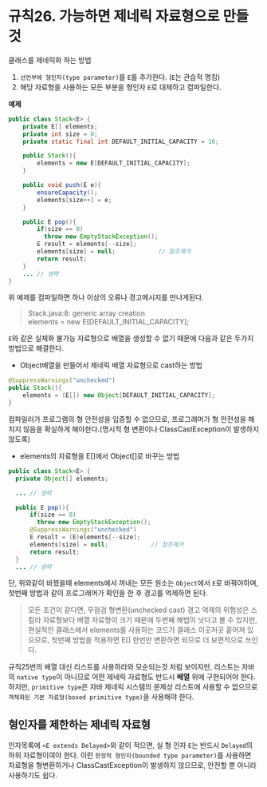 # 규칙26. 가능하면 제네릭 자료형으로 만들 것

클래스를 제네릭화 하는 방법

1. `선언부에 형인자(type parameter)`를 `E`를 추가한다. (`E`는 관습적 명칭)
2. 해당 자료형을 사용하는 모든 부분을 형인자 `E`로 대체하고 컴파일한다.

**예제**
```java
public class Stack<E> {
    private E[] elements;
    private int size = 0;
    private static final int DEFAULT_INITIAL_CAPACITY = 16;

    public Stack(){
        elements = new E[DEFAULT_INITIAL_CAPACITY];
    }

    public void push(E e){
        ensureCapacity();
        elements[size++] = e;
    }

    public E pop(){
        if(size == 0)
          throw new EmptyStackException();
        E result = elements[--size];
        elements[size] = null;            // 참조제거
        return result;
    }
    ... // 생략
}
```
위 예제를 컴파일하면 하나 이상의 오류나 경고메시지를 만나게된다.
> Stack.java:8: generic array creation  
> elements = new E[DEFAULT_INITIAL_CAPACITY];

`E`와 같은 실체화 불가능 자료형으로 배열을 생성할 수 없기 때문에 다음과 같은 두가지 방법으로 해결한다.

- Object배열을 만들어서 제네릭 배열 자료형으로 cast하는 방법
```java
@SuppressWarnings("unchecked")
public Stack(){
    elements = (E[]) new Object[DEFAULT_INITIAL_CAPACITY];  
}
```
컴파일러가 프로그램의 형 안전성을 입증할 수 없으므로, 프로그래머가 형 안전성을 해치지 않음을 확실하게 해야한다.(명시적 형 변환이나 ClassCastException이 발생하지 않도록)
- elements의 자료형을 E[]에서 Object[]로 바꾸는 방법
```java
public class Stack<E> {
  private Object[] elements;

  ... // 생략

  public E pop(){
      if(size == 0)
        throw new EmptyStackException();
      @SuppressWarnings("unchecked")
      E result = (E)elements[--size];
      elements[size] = null;            // 참조제거
      return result;
  }
  ... // 생략
```
단, 위와같이 바꿨을때 elements에서 꺼내는 모든 원소는 `Object`에서 `E`로 바꿔야하며, 첫번째 방법과 같이 프로그래머가 확인을 한 후 경고를 억제하면 된다.

>모든 조건이 같다면, 무점검 형변환(unchecked cast) 경고 억제의 위험성은 스칼라 자료형보다 배열 자료형이 크기 때문에 두번째 해법이 낫다고 볼 수 있지만, 현실적인 클래스에서 elements를 사용하는 코드가 클래스 이곳저곳 흩어져 있으므로, 첫번째 방법을 적용하면 E[] 한번만 변환하면 되므로 더 보편적으로 쓰인다.

규칙25번의 배열 대신 리스트를 사용하라와 모순되는것 처럼 보이지만, 리스트는 자바의 `native type`이 아니므로 어떤 제네릭 자료형도 반드시 **배열** 위에 구현되어야 한다.  
하지만, `primitive type`은 자바 제네릭 시스템의 문제상 리스트에 사용할 수 없으므로 `객체화된 기본 자료형(boxed primitive type)`을 사용해야 한다.


## 형인자를 제한하는 제네릭 자료형
인자목록에 `<E extends Delayed>`와 같이 적으면, 실 형 인자 `E`는 반드시 `Delayed`의 하위 자료형이여야 한다. 이런 `한정적 형인자(bounded type parameter)`를 사용하면 자료형을 형변환하거나 ClassCastException이 발생하지 않으므로, 안전할 뿐 아니라 사용하기도 쉽다.
